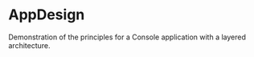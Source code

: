 # AppDesign

Demonstration of the principles for a Console application with a layered architecture. 
